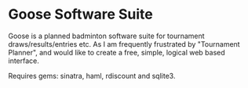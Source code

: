 Goose Software Suite
====================

Goose is a planned badminton software suite for tournament draws/results/entries etc. As I am frequently frustrated by "Tournament Planner", and would like to create a free, simple, logical web based interface.

Requires gems: sinatra, haml, rdiscount and sqlite3.
